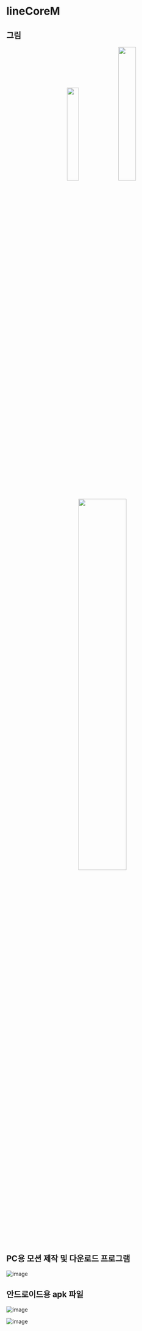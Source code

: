 # lineCoreM
## 그림 

<p align="center">
  <img src="https://github.com/user-attachments/assets/28a0740b-cd17-4eaa-a1f7-dedef9d2ba66" width="25%" />  
  <img src="https://github.com/user-attachments/assets/11963d9d-4d33-41da-b84f-909ba74cf4c2" width="30%" />  
  <br></br>
  <img src="https://github.com/user-attachments/assets/178887f2-c02b-4bb0-b25f-2b0526f0c654" width="50%" />
</p>

## PC용 모션 제작 및 다운로드 프로그램 

![image](https://github.com/user-attachments/assets/a5406a48-9bcd-4690-bfa2-f34c8dd7c0b1)


## 안드로이드용 apk 파일 
![image](https://github.com/user-attachments/assets/4f609946-9204-4b66-9e14-a8973b8d3b18)

![image](https://github.com/user-attachments/assets/5e944ba1-2090-4a41-92d9-754a5c38a8b4)


